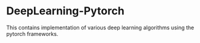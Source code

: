 # DeepLearning-Pytorch
This contains implementation of various deep learning algorithms using the pytorch frameworks.
